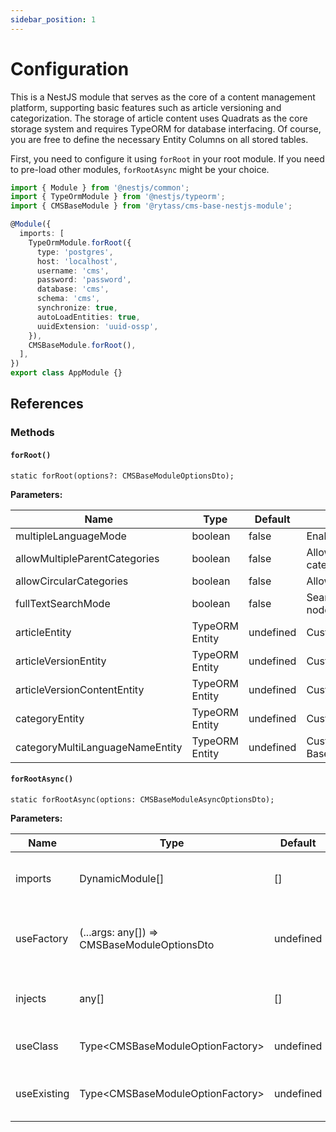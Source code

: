 ```yaml
---
sidebar_position: 1
---
```


# Configuration

This is a NestJS module that serves as the core of a content management platform, supporting basic features such as article versioning and categorization. The storage of article content uses Quadrats as the core storage system and requires TypeORM for database interfacing. Of course, you are free to define the necessary Entity Columns on all stored tables.

First, you need to configure it using `forRoot` in your root module. If you need to pre-load other modules, `forRootAsync` might be your choice.

```typescript title="src/app.module.ts"
import { Module } from '@nestjs/common';
import { TypeOrmModule } from '@nestjs/typeorm';
import { CMSBaseModule } from '@rytass/cms-base-nestjs-module';

@Module({
  imports: [
    TypeOrmModule.forRoot({
      type: 'postgres',
      host: 'localhost',
      username: 'cms',
      password: 'password',
      database: 'cms',
      schema: 'cms',
      synchronize: true,
      autoLoadEntities: true,
      uuidExtension: 'uuid-ossp',
    }),
    CMSBaseModule.forRoot(),
  ],
})
export class AppModule {}
```

## References

### Methods

#### `forRoot()`

```tsx
static forRoot(options?: CMSBaseModuleOptionsDto);
```

**Parameters:**

| Name                            | Type           | Default   | Description                                           |
| ------------------------------- | -------------- | --------- | ----------------------------------------------------- |
| multipleLanguageMode            | boolean        | false     | Enable multiple language support                      |
| allowMultipleParentCategories   | boolean        | false     | Allow category has multiple parent categories         |
| allowCircularCategories         | boolean        | false     | Allow category parent loop hierarchy                  |
| fullTextSearchMode              | boolean        | false     | Search term in article content with node-rs/jieba     |
| articleEntity                   | TypeORM Entity | undefined | Custom ArticleEntity                                  |
| articleVersionEntity            | TypeORM Entity | undefined | Custom ArticleVersionEntity                           |
| articleVersionContentEntity     | TypeORM Entity | undefined | Custom ArticleVersionContentEntity                    |
| categoryEntity                  | TypeORM Entity | undefined | Custom CategoryEntity                                 |
| categoryMultiLanguageNameEntity | TypeORM Entity | undefined | Custom BaseCategoryMultiLanguageNameEntity            |


#### `forRootAsync()`

```tsx
static forRootAsync(options: CMSBaseModuleAsyncOptionsDto);
```

**Parameters:**

| Name             | Type                                        | Default    | Description                                           |
| ---------------- | ------------------------------------------- | ---------- | ----------------------------------------------------- |
| imports          | DynamicModule[]                             | []         | Imported module before CMS module                     |
| useFactory       | (...args: any[]) => CMSBaseModuleOptionsDto | undefined  | Factory method to generate async options              |
| injects          | any[]                                       | []         | Inject symbol for useFactory method                   |
| useClass         | Type\<CMSBaseModuleOptionFactory\>          | undefined  | Options provider class                                |
| useExisting      | Type\<CMSBaseModuleOptionFactory\>          | undefined  | Options provider class symbol                         |
